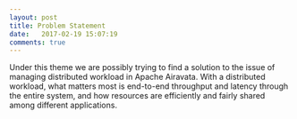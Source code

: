```yaml
---
layout: post
title: Problem Statement
date:   2017-02-19 15:07:19
comments: true
---
```


Under this theme we are possibly trying to find a solution to the issue of managing distributed workload in Apache Airavata. With a distributed workload, what matters most is end-to-end throughput and latency through the entire system, and how resources are efficiently and fairly shared among different applications.
